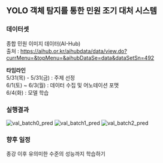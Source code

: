 ## YOLO 객체 탐지를 통한 민원 조기 대처 시스템

### 데이터셋  
종합 민원 이미지 데이터(AI-Hub)  
출처 : https://aihub.or.kr/aihubdata/data/view.do?currMenu=&topMenu=&aihubDataSe=data&dataSetSn=492

**타임라인**  
5/31(목) - 5/31(금) : 주제 선정  
6/1(토) ~ 6/3(월) : 데이터 수집 및 어노테이션 포맷  
6/4(화) : 모델 학습  


### 실행결과
![val_batch0_pred](https://github.com/PacaSim/Early-response-system-to-civil-complaints-using-YOLO/assets/116507879/b99f513c-87b4-4231-9e33-cc218448cf7d)
![val_batch1_pred](https://github.com/PacaSim/Early-response-system-to-civil-complaints-using-YOLO/assets/116507879/c08fa4aa-e683-4c81-a109-dc56e496fafd)
![val_batch2_pred](https://github.com/PacaSim/Early-response-system-to-civil-complaints-using-YOLO/assets/116507879/8d1791da-5b66-46bc-8aef-3208213b62d0)


### 향후 일정
종강 이후 유의미한 수준의 성능까지 학습하기
